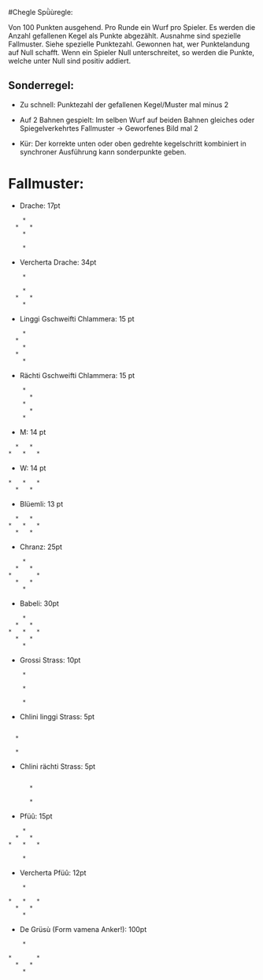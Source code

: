 #Chegle Spǜùregle:

Von 100 Punkten ausgehend.
Pro Runde ein Wurf pro Spieler. Es werden die Anzahl gefallenen Kegel als Punkte abgezählt. Ausnahme sind spezielle Fallmuster. Siehe spezielle Punktezahl.
Gewonnen hat, wer Punktelandung auf Null schafft. Wenn ein Spieler Null unterschreitet, so werden die Punkte, welche unter Null sind positiv addiert.

## Sonderregel:
 - Zu schnell: Punktezahl der gefallenen Kegel/Muster mal minus 2

 - Auf 2 Bahnen gespielt: Im selben Wurf auf beiden Bahnen gleiches oder Spiegelverkehrtes Fallmuster -> Geworfenes Bild mal 2

 - Kür: Der korrekte unten oder oben gedrehte kegelschritt kombiniert in synchroner Ausführung kann sonderpunkte geben.


# Fallmuster:

- Drache: 17pt
```
    *
  *   *
    *  
 
    *
```
- Vercherta Drache: 34pt
```
    *

    *  
  *   *
    *
```
- Linggi Gschweifti Chlammera: 15 pt
```
    * 
  *   
    * 
  *   
    * 
```
- Rächti Gschweifti Chlammera: 15 pt
```
    *
      *
    *
      *
    *
```
- M: 14 pt
```
  *   *
*   *   *
```
- W: 14 pt
```
*   *   *
  *   *
```
- Blüemli: 13 pt
```  
  *   *  
*   *   *
  *   *    
```
- Chranz: 25pt
```
    *
  *   *
*       *
  *   *
    *
```
- Babeli: 30pt
```
    *    
  *   *  
*   *   *
  *   *  
    *    
 ```
- Grossi Strass: 10pt
```
    *
 
    *

    *
```
- Chlini linggi Strass: 5pt
```
    
  * 

  * 

```
- Chlini rächti Strass: 5pt
```
    
      * 

      * 
```
- Pfüû: 15pt
```
    *    
  *   *  
*   *   *
  
    * 
```
- Vercherta Pfüû: 12pt
```
    *    

*   *   *
  *   *  
    * 
```
- De Grüsù (Form vamena Anker!): 100pt
```
    *    

*       *
  *   *  
    * 
```
